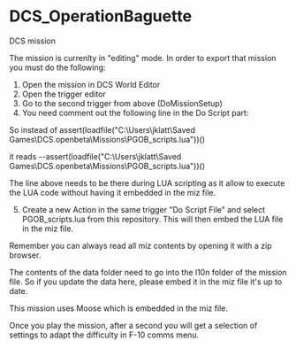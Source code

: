 # DCS_OperationBaguette
DCS mission

The mission is currenlty in "editing" mode. In order to export that mission you must do the following:

1) Open the mission in DCS World Editor
2) Open the trigger editor
3) Go to the second trigger from above (DoMissionSetup)
4) You need comment out the following line in the Do Script part:

So instead of 
assert(loadfile("C:\\Users\\jklatt\\Saved Games\\DCS.openbeta\\Missions\\PGOB_scripts.lua"))()

it reads
--assert(loadfile("C:\\Users\\jklatt\\Saved Games\\DCS.openbeta\\Missions\\PGOB_scripts.lua"))()

The line above needs to be there during LUA scripting as it allow to execute the LUA code without having it embedded in the miz file.

5) Create a new Action in the same trigger "Do Script File" and select PGOB_scripts.lua from this repository. This will then embed the LUA file in the miz file.

Remember you can always read all miz contents by opening it with a zip browser.

The contents of the data folder need to go into the l10n folder of the mission file. So if you update the data here, please embed it in the miz file it's up to date.

This mission uses Moose which is embedded in the miz file.

Once you play the mission, after a second you will get a selection of settings to adapt the difficulty in F-10 comms menu.
